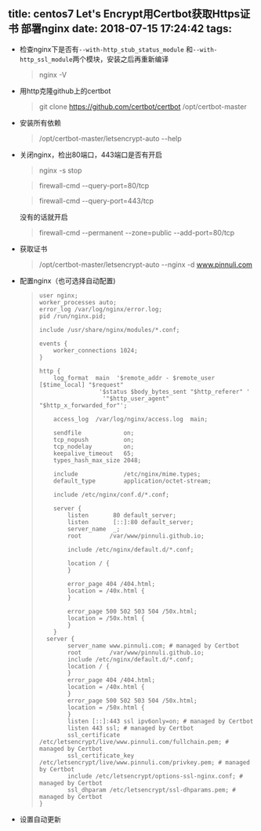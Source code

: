 title: centos7 Let's Encrypt用Certbot获取Https证书 部署nginx
date: 2018-07-15 17:24:42
tags:
---

- 检查nginx下是否有`--with-http_stub_status_module` 和`--with-http_ssl_module`两个模块，安装之后再重新编译
	> nginx -V

- 用http克隆github上的certbot
	>git clone https://github.com/certbot/certbot /opt/certbot-master
	
- 安装所有依赖
 	>/opt/certbot-master/letsencrypt-auto --help
- 关闭nginx，检出80端口，443端口是否有开启
	>nginx -s stop

	>firewall-cmd --query-port=80/tcp


	>firewall-cmd --query-port=443/tcp
	
	没有的话就开启
	>firewall-cmd --permanent --zone=public --add-port=80/tcp
- 获取证书
	>/opt/certbot-master/letsencrypt-auto --nginx -d www.pinnuli.com 
- 配置nginx（也可选择自动配置)
	
	>     user nginx;
	>     worker_processes auto;
	>     error_log /var/log/nginx/error.log;
	>     pid /run/nginx.pid;
	> 
	>     include /usr/share/nginx/modules/*.conf;
	> 
	>     events {
	>         worker_connections 1024;
	>     }
	> 
	>     http {
	>         log_format  main  '$remote_addr - $remote_user [$time_local] "$request" 
	>                      '$status $body_bytes_sent "$http_referer" '
	>                       '"$http_user_agent" "$http_x_forwarded_for"';
	> 
	>         access_log  /var/log/nginx/access.log  main;
	> 
	>         sendfile            on;
	>         tcp_nopush          on;
	>         tcp_nodelay         on;
	>         keepalive_timeout   65;
	>         types_hash_max_size 2048;
	> 
	>         include             /etc/nginx/mime.types;
	>         default_type        application/octet-stream;
	> 
	>         include /etc/nginx/conf.d/*.conf;
	> 
	> 	      server {
	>             listen       80 default_server;
	>             listen       [::]:80 default_server;
	>             server_name  _;
	>             root        /var/www/pinnuli.github.io;
	> 
	>             include /etc/nginx/default.d/*.conf;
	>   
	>             location / {
	>             }
	> 
	>             error_page 404 /404.html;
	>             location = /40x.html {
	>             }
	> 
	>             error_page 500 502 503 504 /50x.html;
	>             location = /50x.html {
	>             }
	>         }
	> 	    server {
	>             server_name www.pinnuli.com; # managed by Certbot
	>             root        /var/www/pinnuli.github.io;
	>             include /etc/nginx/default.d/*.conf;
	>             location / {
	>        	  }
	>             error_page 404 /404.html;
	>         	  location = /40x.html {
	>             }
	>             error_page 500 502 503 504 /50x.html;
	>             location = /50x.html {
	>             }
	>     	      listen [::]:443 ssl ipv6only=on; # managed by Certbot
	>     	      listen 443 ssl; # managed by Certbot
	>     	      ssl_certificate /etc/letsencrypt/live/www.pinnuli.com/fullchain.pem; # managed by Certbot
	>     	      ssl_certificate_key /etc/letsencrypt/live/www.pinnuli.com/privkey.pem; # managed by Certbot
	>     	      include /etc/letsencrypt/options-ssl-nginx.conf; # managed by Certbot
	>     	      ssl_dhparam /etc/letsencrypt/ssl-dhparams.pem; # managed by Certbot
	>     }

- 设置自动更新